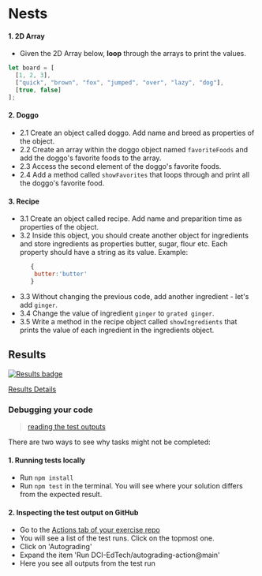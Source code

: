 # Nests

#### 1. 2D Array
* Given the 2D Array below, **loop** through the arrays to print the values.

```javascript
let board = [
  [1, 2, 3],
  ["quick", "brown", "fox", "jumped", "over", "lazy", "dog"],
  [true, false]
];
```

#### 2. Doggo
* 2.1 Create an object called doggo. Add name and breed as properties of the object.
* 2.2 Create an array within the doggo object named `favoriteFoods` and add the doggo's favorite foods to the array.
* 2.3 Access the second element of the doggo's favorite foods. 
* 2.4 Add a method called `showFavorites` that loops through and print all the doggo's favorite food.

#### 3. Recipe
* 3.1 Create an object called recipe. Add name and preparition time as properties of the object.
* 3.2 Inside this object, you should create another object for ingredients and store ingredients as properties butter, sugar, flour etc. Each property should have a string as its value. Example:
  ```js
     {
      butter:'butter' 
     }
  ```
* 3.3 Without changing the previous code, add another ingredient - let's add `ginger`. 
* 3.4 Change the value of ingredient `ginger` to `grated ginger`. 
* 3.5 Write a method in the recipe object called `showIngredients` that prints the value of each ingredient in the ingredients object. 


[//]: # (autograding info start)
## Results
  [![Results badge](../../blob/badges/.github/badges/autograding/badge.svg)](https://github.com/DigitalCareerInstitute/PB-datastructure-nesting/actions)
  
  [Results Details](https://github.com/DigitalCareerInstitute/PB-datastructure-nesting/actions)
  
  ### Debugging your code
  > [reading the test outputs](https://github.com/DCI-EdTech/autograding-setup/wiki/Reading-test-outputs)
  
  There are two ways to see why tasks might not be completed:
  #### 1. Running tests locally
  - Run `npm install`
  - Run `npm test` in the terminal. You will see where your solution differs from the expected result.
  
  #### 2. Inspecting the test output on GitHub
  - Go to the [Actions tab of your exercise repo](https://github.com/DigitalCareerInstitute/PB-datastructure-nesting/actions)
  - You will see a list of the test runs. Click on the topmost one.
  - Click on 'Autograding'
  - Expand the item 'Run DCI-EdTech/autograding-action@main'
  - Here you see all outputs from the test run
[//]: # (autograding info end)